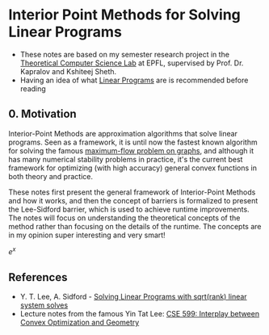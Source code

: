 # Interior Point Methods for Solving Linear Programs

* These notes are based on my semester research project in the [Theoretical Computer Science Lab](https://theory.epfl.ch/) at EPFL, supervised by Prof. Dr. Kapralov and Kshiteej Sheth.
* Having an idea of what [Linear Programs](https://en.wikipedia.org/wiki/Linear_programming) are is recommended before reading

## 0. Motivation

Interior-Point Methods are approximation algorithms that solve linear programs. Seen as a framework, it is until now the fastest known algorithm for solving the famous [maximum-flow problem on graphs](https://en.wikipedia.org/wiki/Maximum_flow_problem), and although it has many numerical stability problems in practice, it's the current best framework for optimizing (with high accuracy) general convex functions in both theory and practice.  

These notes first present the general framework of Interior-Point Methods and how it works, and then the concept of barriers is formalized to present the Lee-Sidford barrier, which is used to achieve runtime improvements. The notes will focus on understanding the theoretical concepts of the method rather than focusing on the details of the runtime. The concepts are in my opinion super interesting and very smart!

$e^x$

## References

* Y. T. Lee, A. Sidford - [Solving Linear Programs with sqrt(rank) linear system solves](https://arxiv.org/abs/1910.08033)
* Lecture notes from the famous Yin Tat Lee: [CSE 599: Interplay between Convex Optimization and Geometry](https://yintat.com/teaching/cse599-winter18/)